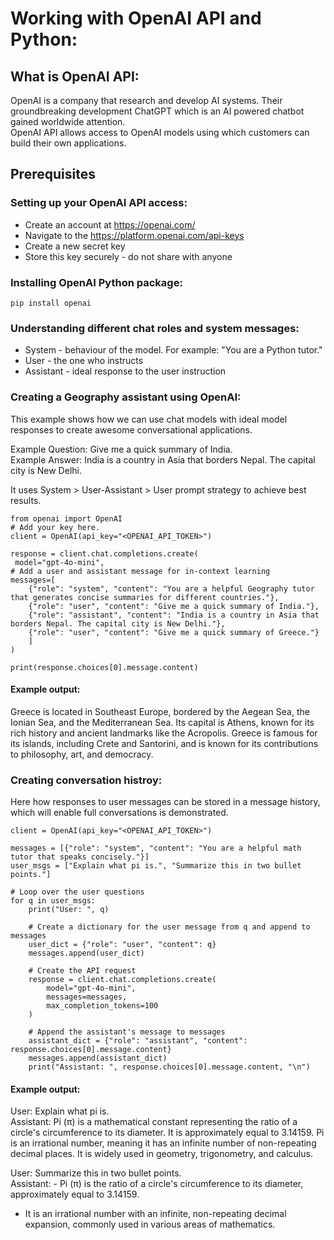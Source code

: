 # Working with OpenAI API and Python:

## What is OpenAI API:
OpenAI is a company that research and develop AI systems. Their groundbreaking development ChatGPT which is an AI powered chatbot gained worldwide attention.  
OpenAI API allows access to OpenAI models using which customers can build their own applications.

## Prerequisites

### Setting up your OpenAI API access:
* Create an account at https://openai.com/
* Navigate to the https://platform.openai.com/api-keys
* Create a new secret key
* Store this key securely - do not share with anyone

### Installing OpenAI Python package:
```
pip install openai
```

### Understanding different chat roles and system messages:
* System - behaviour of the model. For example: "You are a Python tutor."
* User - the one who instructs
* Assistant - ideal response to the user instruction

### Creating a Geography assistant using OpenAI:
This example shows how we can use chat models with ideal model responses to create awesome conversational applications. 

Example Question: Give me a quick summary of India.  
Example Answer: India is a country in Asia that borders Nepal. The capital city is New Delhi.  

It uses System > User-Assistant > User prompt strategy to achieve best results.

```
from openai import OpenAI
# Add your key here.
client = OpenAI(api_key="<OPENAI_API_TOKEN>")

response = client.chat.completions.create(
 model="gpt-4o-mini",
# Add a user and assistant message for in-context learning
messages=[
    {"role": "system", "content": "You are a helpful Geography tutor that generates concise summaries for different countries."},
    {"role": "user", "content": "Give me a quick summary of India."},
    {"role": "assistant", "content": "India is a country in Asia that borders Nepal. The capital city is New Delhi."},
    {"role": "user", "content": "Give me a quick summary of Greece."}
    ]
)

print(response.choices[0].message.content)
```

#### Example output:
Greece is located in Southeast Europe, bordered by the Aegean Sea, the Ionian Sea, and the Mediterranean Sea. Its capital is Athens, known for its rich history and ancient landmarks like the Acropolis. Greece is famous for its islands, including Crete and Santorini, and is known for its contributions to philosophy, art, and democracy.

### Creating conversation histroy:
Here how responses to user messages can be stored in a message history, which will enable full conversations is demonstrated.

```
client = OpenAI(api_key="<OPENAI_API_TOKEN>")

messages = [{"role": "system", "content": "You are a helpful math tutor that speaks concisely."}]
user_msgs = ["Explain what pi is.", "Summarize this in two bullet points."]

# Loop over the user questions
for q in user_msgs:
    print("User: ", q)
    
    # Create a dictionary for the user message from q and append to messages
    user_dict = {"role": "user", "content": q}
    messages.append(user_dict)
    
    # Create the API request
    response = client.chat.completions.create(
        model="gpt-4o-mini",
        messages=messages,
        max_completion_tokens=100
    )
    
    # Append the assistant's message to messages
    assistant_dict = {"role": "assistant", "content": response.choices[0].message.content}
    messages.append(assistant_dict)
    print("Assistant: ", response.choices[0].message.content, "\n")
```
#### Example output:
User:  Explain what pi is.  
Assistant:  Pi (π) is a mathematical constant representing the ratio of a circle's circumference to its diameter. It is approximately equal to 3.14159. Pi is an irrational number, meaning it has an infinite number of non-repeating decimal places. It is widely used in geometry, trigonometry, and calculus. 

User:  Summarize this in two bullet points.  
Assistant:  - Pi (π) is the ratio of a circle's circumference to its diameter, approximately equal to 3.14159.  
- It is an irrational number with an infinite, non-repeating decimal expansion, commonly used in various areas of mathematics.

